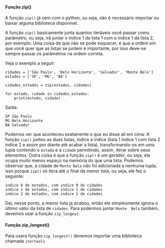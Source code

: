 #### Função **zip()**
A função `zip()` já vem com o python, ou seja, não é necessário importar ou baixar alguma biblioteca disponível.

A função `zip()` basicamente junta quantos iteráveis você passar como parâmetro, ou seja, irá juntar o indice 1 da lista 1 com o indice 1 da lista 2, por exemplo.
Uma coisa de que não se pode esquecer, é que a ordem em que você quer que as listas se juntem é importante, por isso deve-se sempre passar os parâmetros na ordem correta.

Veja o exemplo a seguir:
```
cidades = ['São Paulo', 'Belo Horizonte', 'Salvador', 'Monte Belo']
estados = ['SP', 'MG', 'BA']

cidades_estados = zip(estados, cidades)

for estado, cidade in cidades_estados:
    print(estado, cidade)
```
Saída:
```
SP São Paulo
MG Belo Horizonte
BA Salvador
```
Podemos ver que aconteceu exatamente o que eu disse ali em cima: A função `zip()` juntou as duas listas, indice a indice (lista 1 indice 1 com lista 2 indice 2 e assim por diante até acabar a lista), transformando-os em uma tupla contendo o `estado` e a `cidade` permitindo, assim, iterar sobre seus elementos.
Outra coisa é que a função `zip()` é um gerador, ou seja, ela ocupa muito menos espaço na memória do que uma lista.
Podemos observar que, a cidade de `Monte Belo` não foi adicionada a nenhuma tupla, isso porque `zip()` só itera até o final da menor lista, ou seja, ele fez o seguinte:

```
indice 0 de estados, com indice 0 de cidades
indice 1 de estados, com indice 1 de cidades
indice 2 de estados, com indice 2 de cidades
```
Daí, nesse ponto, a menor lista ja acabou, então ele simplesmente ignora o último valor da lista de `cidades`. Para podermos juntar `Monte  Belo` também, devemos usar a função `zip_longest`.

#### Função zip_longest()

Para usara função `zip_longest()` devemos importar uma biblioteca chamada `itertools`
